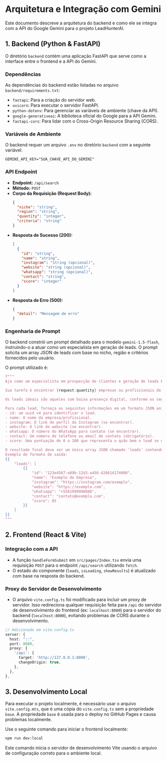 # Arquitetura e Integração com Gemini

Este documento descreve a arquitetura do backend e como ele se integra com a API do Google Gemini para o projeto LeadHunterAI.

## 1. Backend (Python & FastAPI)

O diretório `backend` contém uma aplicação FastAPI que serve como a interface entre o frontend e a API do Gemini.

### Dependências

As dependências do backend estão listadas no arquivo `backend/requirements.txt`:
- `fastapi`: Para a criação do servidor web.
- `uvicorn`: Para executar o servidor FastAPI.
- `python-dotenv`: Para gerenciar as variáveis de ambiente (chave da API).
- `google-generativeai`: A biblioteca oficial do Google para a API Gemini.
- `fastapi-cors`: Para lidar com o Cross-Origin Resource Sharing (CORS).

### Variáveis de Ambiente

O backend requer um arquivo `.env` no diretório `backend` com a seguinte variável:
```
GEMINI_API_KEY="SUA_CHAVE_API_DO_GEMINI"
```

### API Endpoint

- **Endpoint:** `/api/search`
- **Método:** `POST`
- **Corpo da Requisição (Request Body):**
  ```json
  {
    "niche": "string",
    "region": "string",
    "quantity": "integer",
    "criteria": "string"
  }
  ```
- **Resposta de Sucesso (200):**
  ```json
  [
    {
      "id": "string",
      "name": "string",
      "instagram": "string (opcional)",
      "website": "string (opcional)",
      "whatsapp": "string (opcional)",
      "contact": "string",
      "score": "integer"
    }
  ]
  ```
- **Resposta de Erro (500):**
  ```json
  {
    "detail": "Mensagem de erro"
  }
  ```

### Engenharia de Prompt

O backend constrói um prompt detalhado para o modelo `gemini-1.5-flash`, instruindo-o a atuar como um especialista em geração de leads. O prompt solicita um array JSON de leads com base no nicho, região e critérios fornecidos pelo usuário.

O prompt utilizado é:
```python
f"""
Aja como um especialista em prospecção de clientes e geração de leads B2B.

Sua tarefa é encontrar {request.quantity} empresas ou profissionais do nicho de '{request.niche}' na região de '{request.region}'.

Os leads ideais são aqueles com baixa presença digital, conforme os seguintes critérios: {request.criteria}.

Para cada lead, forneça as seguintes informações em um formato JSON aninhado e válido:
- id: um uuid v4 para identificar o lead.
- name: O nome da empresa/profissional.
- instagram: O link do perfil do Instagram (se encontrar).
- website: O link do website (se encontrar).
- whatsapp: O número do WhatsApp para contato (se encontrar).
- contact: Um número de telefone ou email de contato (obrigatório).
- score: Uma pontuação de 0 a 100 que representa o quão bem o lead se encaixa nos critérios de 'baixa presença digital'. Leads com pontuação mais alta são mais promissores.

O resultado final deve ser um único array JSON chamado 'leads' contendo os objetos de cada lead.
Exemplo de formato de saída:
{{
    "leads": [
        {{
            "id": "123e4567-e89b-12d3-a456-426614174000",
            "name": "Exemplo de Empresa",
            "instagram": "https://instagram.com/exemplo",
            "website": "https://exemplo.com",
            "whatsapp": "+5561999998888",
            "contact": "contato@exemplo.com",
            "score": 85
        }}
    ]
}}
"""
```

## 2. Frontend (React & Vite)

### Integração com a API

- A função `handleFormSubmit` em `src/pages/Index.tsx` envia uma requisição `POST` para o endpoint `/api/search` utilizando `fetch`.
- O estado do componente (`leads`, `isLoading`, `showResults`) é atualizado com base na resposta do backend.

### Proxy do Servidor de Desenvolvimento

- O arquivo `vite.config.ts` foi modificado para incluir um proxy de servidor. Isso redireciona qualquer requisição feita para `/api` do servidor de desenvolvimento do frontend (ex: `localhost:8080`) para o servidor do backend (`localhost:8000`), evitando problemas de CORS durante o desenvolvimento.

```typescript
// Adicionado em vite.config.ts
server: {
  host: "::",
  port: 8080,
  proxy: {
    '/api': {
      target: 'http://127.0.0.1:8000',
      changeOrigin: true,
    },
  },
},
```

## 3. Desenvolvimento Local

Para executar o projeto localmente, é necessário usar o arquivo `vite.config.mts`, que é uma cópia do `vite.config.ts` sem a propriedade `base`. A propriedade `base` é usada para o deploy no GitHub Pages e causa problemas localmente.

Use o seguinte comando para iniciar o frontend localmente:

```bash
npm run dev:local
```

Este comando inicia o servidor de desenvolvimento Vite usando o arquivo de configuração correto para o ambiente local.